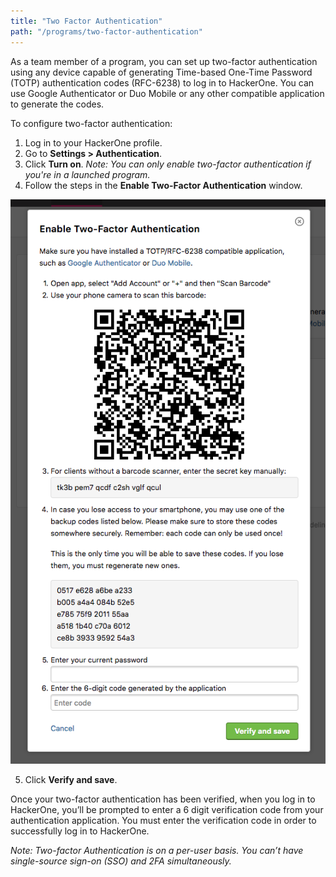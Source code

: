 ```yaml
---
title: "Two Factor Authentication"
path: "/programs/two-factor-authentication"
---
```


As a team member of a program, you can set up two-factor authentication using any device capable of generating Time-based One-Time Password (TOTP) authentication codes (RFC-6238) to log in to HackerOne. You can use Google Authenticator or Duo Mobile or any other compatible application to generate the codes.

To configure two-factor authentication:

1. Log in to your HackerOne profile.
2. Go to **Settings > Authentication**.
3. Click **Turn on**. *Note: You can only enable two-factor authentication if you're in a launched program.*
4. Follow the steps in the **Enable Two-Factor Authentication** window.  

![two-factor-authentication](./images/two-factor-authentication.png?raw=true)

5. Click **Verify and save**.

Once your two-factor authentication has been verified, when you log in to HackerOne, you’ll be prompted to enter a 6 digit verification code from your authentication application. You must enter the verification code in order to successfully log in to HackerOne.

*Note: Two-factor Authentication is on a per-user basis. You can’t have single-source sign-on (SSO) and 2FA simultaneously.*
